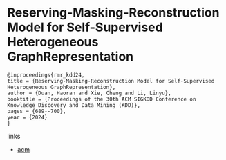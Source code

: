 # Reserving-Masking-Reconstruction Model for Self-Supervised Heterogeneous GraphRepresentation

```
@inproceedings{rmr_kdd24,
title = {Reserving-Masking-Reconstruction Model for Self-Supervised Heterogeneous GraphRepresentation},
author = {Duan, Haoran and Xie, Cheng and Li, Linyu},
booktitle = {Proceedings of the 30th ACM SIGKDD Conference on Knowledge Discovery and Data Mining (KDD)},
pages = {689--700},
year = {2024}
}
```

links
- [acm](https://dl.acm.org/doi/10.1145/3637528.3671719)
